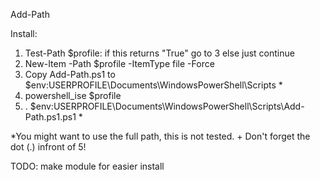 Add-Path

Install:
1) Test-Path $profile: if this returns "True" go to 3 else just continue
2) New-Item -Path $profile -ItemType file -Force
3) Copy Add-Path.ps1 to $env:USERPROFILE\Documents\WindowsPowerShell\Scripts *
4) powershell_ise $profile
5) . $env:USERPROFILE\Documents\WindowsPowerShell\Scripts\Add-Path.ps1.ps1 *

*You might want to use the full path, this is not tested. + Don't forget the dot (.) infront of 5!

TODO: make module for easier install